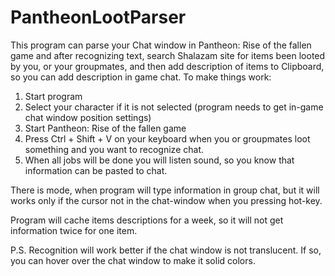 # PantheonLootParser

This program can parse your Chat window in Pantheon: Rise of the fallen game and after recognizing text, search Shalazam site for items been looted by you, or your groupmates, and then add description of items to Clipboard, so you can add description in game chat.
To make things work:
1. Start program
2. Select your character if it is not selected (program needs to get in-game chat window position settings)
3. Start Pantheon: Rise of the fallen game
4. Press Ctrl + Shift + V on your keyboard when you or groupmates loot something and you want to recognize chat.
5. When all jobs will be done you will listen sound, so you know that information can be pasted to chat.

There is mode, when program will type information in group chat, but it will works only if the cursor not in the chat-window when you pressing hot-key.

Program will cache items descriptions for a week, so it will not get information twice for one item.

P.S. Recognition will work better if the chat window is not translucent. If so, you can hover over the chat window to make it solid colors.
